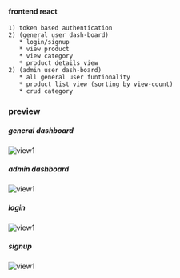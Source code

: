 #### frontend react
```
1) token based authentication
2) (general user dash-board)
   * login/signup
   * view product
   * view category
   * product details view
2) (admin user dash-board)
   * all general user funtionality
   * product list view (sorting by view-count)
   * crud category
```

### preview

##### general dashboard
![view1](https://i.ibb.co/V9MNcKW/Screenshot-from-2022-01-23-14-44-33.png)

##### admin dashboard
![view1](https://i.ibb.co/ggnHFJn/Screenshot-from-2022-01-23-14-40-55.png)

##### login
![view1](https://i.ibb.co/nwbNNym/Screenshot-from-2022-01-23-14-47-47.png)

##### signup
![view1](https://i.ibb.co/F6KFVfF/Screenshot-from-2022-01-23-14-48-18.png)
